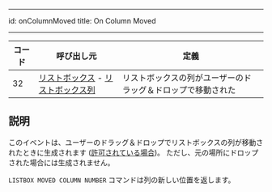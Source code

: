 - - -
id: onColumnMoved title: On Column Moved
- - -

| コード | 呼び出し元                                                                                                   | 定義                             |
| --- | ------------------------------------------------------------------------------------------------------- | ------------------------------ |
| 32  | [リストボックス](../FormObjects/listbox_overview.md) - [リストボックス列](../FormObjects/listbox_overview.md#リストボックス列) | リストボックスの列がユーザーのドラッグ＆ドロップで移動された |


## 説明

このイベントは、ユーザーのドラッグ＆ドロップでリストボックスの列が移動されたときに生成されます ([許可されている場合](../FormObjects/propertiesListBox.html#スクロールしない列とドラッグしない列))。 ただし、元の場所にドロップされた場合には生成されません。

`LISTBOX MOVED COLUMN NUMBER` コマンドは列の新しい位置を返します。 
